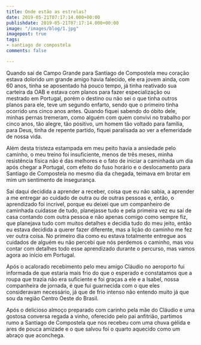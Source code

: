 ```yaml
---
title: Onde estão as estrelas?
date: 2019-05-21T07:17:14.000+00:00
publishdate: 2019-05-21T07:17:14.000+00:00
image: "/images/blog/1.jpg"
imagepost: true
tags:
- santiago de compostela
comments: false

---
```

Quando saí de Campo Grande para Santiago de Compostela meu coração estava dolorido um grande amigo havia falecido, ele era jovem ainda, com 60 anos, tinha se aposentado há pouco tempo, já tinha reativado sua carteira da OAB e estava com planos para fazer especialização ou mestrado em Portugal, porém o destino ou não sei o que tinha outros planos para ele, teve um segundo enfarto, sendo que o primeiro tinha ocorrido uns cinco anos antes. Quando fiquei sabendo do óbito dele, minhas pernas tremeram, como alguém com quem convivi no trabalho por cinco anos, tão alegre, tão positivo, um homem tão voltado para família, para Deus, tinha de repente partido, fiquei paralisada ao ver a efemeridade de nossa vida.

Além desta tristeza estampada em meu peito havia a ansiedade pelo caminho, o meu treino foi insuficiente, menos de três meses, minha resistência física não é das melhores e o fato de iniciar a caminhada um dia após chegar a Portugal, com efeito do fuso horário e o deslocamento para Santiago de Compostela no mesmo dia da chegada, teimava em brotar em mim um sentimento de insegurança.

Saí daqui decidida a aprender a receber, coisa que eu não sabia, a aprender a me entregar ao cuidado de outra ou de outras pessoas e, então, o aprendizado foi incrível, porque eu deixei que um companheiro de caminhada cuidasse de tudo, planejasse tudo e pela primeira vez eu saí de casa contando com outra pessoa e não apenas comigo como sempre fiz, que planejava tudo com muitos detalhes e decidia tudo do meu jeito, então eu estava decidida a querer fazer diferente, mas a lição do caminho me fez ver outra coisa. No primeiro dia como eu estava totalmente entregue aos cuidados de alguém eu não percebi que nós perdemos o caminho, mas vou contar com detalhes todo esse aprendizado durante o percurso, mas vamos agora ao início em Portugal.

Após o acalorado recebimento pelo meu amigo Cláudio no aeroporto fui informada de que estaria mais frio do que o esperado e constatamos que a roupa que trazia não era suficiente e foi graças a ele e a Isabel, nossa companheira de jornada, é que fui guarnecida com o que eles consideravam necessário, já que de frio intenso não entendo muito já que sou da região Centro Oeste do Brasil.

Após o delicioso almoço preparado com carinho pela mãe do Cláudio e uma gostosa conversa regada a vinho, oferecido pelo pai anfitrião, partimos rumo a Santiago de Compostela que nos recebeu com uma chuva gélida e ares de pouca amizade e o que salvou foi o quarto aquecido como um abraço que aconchega.